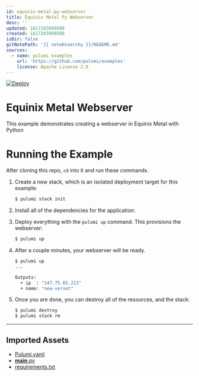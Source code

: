 ```yaml
---
id: equinix-metal-py-webserver
title: Equinix Metal Py Webserver
desc: ''
updated: 1617203999508
created: 1617203999508
isDir: false
gitNotePath: '{{ noteHiearchy }}/README.md'
sources:
  - name: pulumi examples
    url: 'https://github.com/pulumi/examples'
    license: Apache License 2.0
---
```

[![Deploy](https://get.pulumi.com/new/button.svg)](https://app.pulumi.com/new)

# Equinix Metal Webserver

This example demonstrates creating a webserver in Equinix Metal with Python

# Running the Example

After cloning this repo, `cd` into it and run these commands.

1. Create a new stack, which is an isolated deployment target for this example:

   ```bash
   $ pulumi stack init
   ```

2. Install all of the dependencies for the application:

3. Deploy everything with the `pulumi up` command. This provisions the webserver:

   ```bash
   $ pulumi up
   ```

4. After a couple minutes, your webserver will be ready.

   ```bash
   $ pulumi up
   ...

   Outputs:
     + ip  : "147.75.65.213"
     + name: "new-vervet"
   ```

5. Once you are done, you can destroy all of the resources, and the stack:

   ```bash
   $ pulumi destroy
   $ pulumi stack rm
   ```

* * *

## Imported Assets

- [Pulumi.yaml](/assets/pulumi.yaml)
- [**main**.py](/assets/__main__.py)
- [requirements.txt](/assets/requirements.txt)

